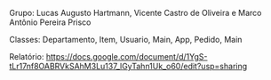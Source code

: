 Grupo: Lucas Augusto Hartmann, Vicente Castro de Oliveira e Marco Antônio Pereira Prisco

Classes: Departamento, Item, Usuario, Main, App, Pedido, Main

Relatório: https://docs.google.com/document/d/1YgS-tLr17nf8OABRVkSAhM3Lu137_lGyTahn1Uk_o60/edit?usp=sharing
